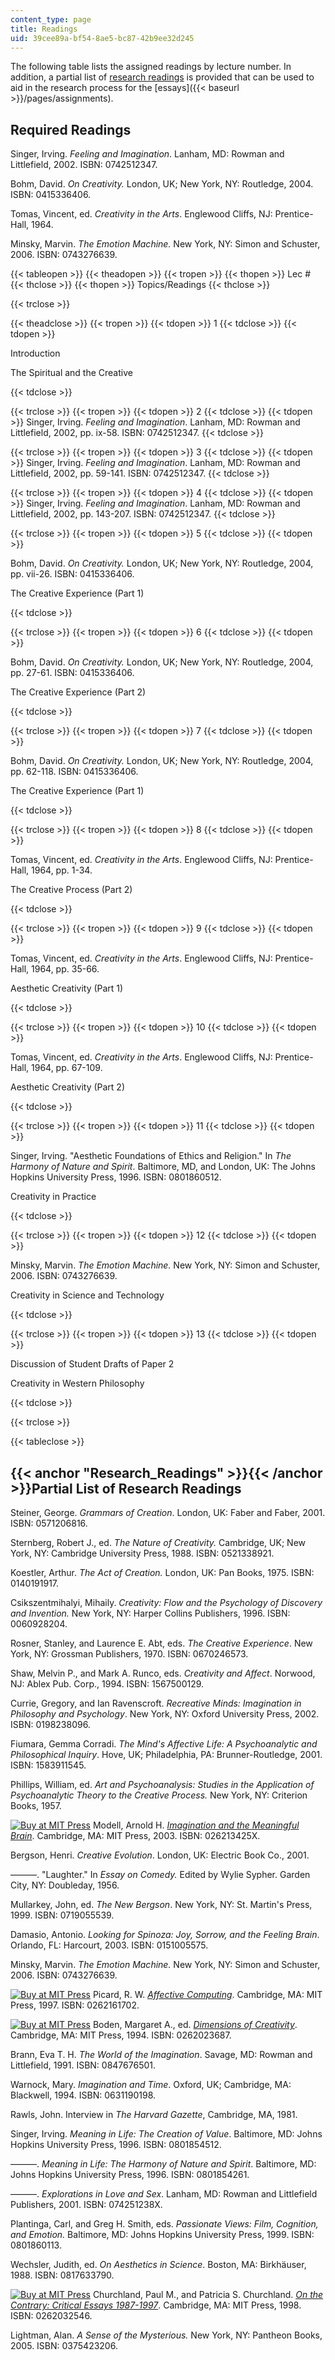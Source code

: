 ```yaml
---
content_type: page
title: Readings
uid: 39cee89a-bf54-8ae5-bc87-42b9ee32d245
---
```


The following table lists the assigned readings by lecture number. In addition, a partial list of [research readings](#Research_Readings) is provided that can be used to aid in the research process for the [essays]({{< baseurl >}}/pages/assignments).

Required Readings
-----------------

Singer, Irving. _Feeling and Imagination_. Lanham, MD: Rowman and Littlefield, 2002. ISBN: 0742512347.

Bohm, David. _On Creativity._ London, UK; New York, NY: Routledge, 2004. ISBN: 0415336406.

Tomas, Vincent, ed. _Creativity in the Arts_. Englewood Cliffs, NJ: Prentice-Hall, 1964.

Minsky, Marvin. _The Emotion Machine._ New York, NY: Simon and Schuster, 2006. ISBN: 0743276639.

{{< tableopen >}}
{{< theadopen >}}
{{< tropen >}}
{{< thopen >}}
Lec #
{{< thclose >}}
{{< thopen >}}
Topics/Readings
{{< thclose >}}

{{< trclose >}}

{{< theadclose >}}
{{< tropen >}}
{{< tdopen >}}
1
{{< tdclose >}}
{{< tdopen >}}


Introduction

The Spiritual and the Creative


{{< tdclose >}}

{{< trclose >}}
{{< tropen >}}
{{< tdopen >}}
2
{{< tdclose >}}
{{< tdopen >}}
Singer, Irving. _Feeling and Imagination_. Lanham, MD: Rowman and Littlefield, 2002, pp. ix-58. ISBN: 0742512347.
{{< tdclose >}}

{{< trclose >}}
{{< tropen >}}
{{< tdopen >}}
3
{{< tdclose >}}
{{< tdopen >}}
Singer, Irving. _Feeling and Imagination_. Lanham, MD: Rowman and Littlefield, 2002, pp. 59-141. ISBN: 0742512347.
{{< tdclose >}}

{{< trclose >}}
{{< tropen >}}
{{< tdopen >}}
4
{{< tdclose >}}
{{< tdopen >}}
Singer, Irving. _Feeling and Imagination_. Lanham, MD: Rowman and Littlefield, 2002, pp. 143-207. ISBN: 0742512347.
{{< tdclose >}}

{{< trclose >}}
{{< tropen >}}
{{< tdopen >}}
5
{{< tdclose >}}
{{< tdopen >}}


Bohm, David. _On Creativity._ London, UK; New York, NY: Routledge, 2004, pp. vii-26. ISBN: 0415336406.

The Creative Experience (Part 1)


{{< tdclose >}}

{{< trclose >}}
{{< tropen >}}
{{< tdopen >}}
6
{{< tdclose >}}
{{< tdopen >}}


Bohm, David. _On Creativity._ London, UK; New York, NY: Routledge, 2004, pp. 27-61. ISBN: 0415336406.

The Creative Experience (Part 2)


{{< tdclose >}}

{{< trclose >}}
{{< tropen >}}
{{< tdopen >}}
7
{{< tdclose >}}
{{< tdopen >}}


Bohm, David. _On Creativity._ London, UK; New York, NY: Routledge, 2004, pp. 62-118. ISBN: 0415336406.

The Creative Experience (Part 1)


{{< tdclose >}}

{{< trclose >}}
{{< tropen >}}
{{< tdopen >}}
8
{{< tdclose >}}
{{< tdopen >}}


Tomas, Vincent, ed. _Creativity in the Arts_. Englewood Cliffs, NJ: Prentice-Hall, 1964, pp. 1-34.

The Creative Process (Part 2)


{{< tdclose >}}

{{< trclose >}}
{{< tropen >}}
{{< tdopen >}}
9
{{< tdclose >}}
{{< tdopen >}}


Tomas, Vincent, ed. _Creativity in the Arts_. Englewood Cliffs, NJ: Prentice-Hall, 1964, pp. 35-66.

Aesthetic Creativity (Part 1)


{{< tdclose >}}

{{< trclose >}}
{{< tropen >}}
{{< tdopen >}}
10
{{< tdclose >}}
{{< tdopen >}}


Tomas, Vincent, ed. _Creativity in the Arts_. Englewood Cliffs, NJ: Prentice-Hall, 1964, pp. 67-109.

Aesthetic Creativity (Part 2)


{{< tdclose >}}

{{< trclose >}}
{{< tropen >}}
{{< tdopen >}}
11
{{< tdclose >}}
{{< tdopen >}}


Singer, Irving. "Aesthetic Foundations of Ethics and Religion." In _The Harmony of Nature and Spirit_. Baltimore, MD, and London, UK: The Johns Hopkins University Press, 1996. ISBN: 0801860512.

Creativity in Practice


{{< tdclose >}}

{{< trclose >}}
{{< tropen >}}
{{< tdopen >}}
12
{{< tdclose >}}
{{< tdopen >}}


Minsky, Marvin. _The Emotion Machine._ New York, NY: Simon and Schuster, 2006. ISBN: 0743276639.

Creativity in Science and Technology


{{< tdclose >}}

{{< trclose >}}
{{< tropen >}}
{{< tdopen >}}
13
{{< tdclose >}}
{{< tdopen >}}


Discussion of Student Drafts of Paper 2

Creativity in Western Philosophy


{{< tdclose >}}

{{< trclose >}}

{{< tableclose >}}

{{< anchor "Research_Readings" >}}{{< /anchor >}}Partial List of Research Readings
----------------------------------------------------------------------------------

Steiner, George. _Grammars of Creation_. London, UK: Faber and Faber, 2001. ISBN: 0571206816.

Sternberg, Robert J., ed. _The Nature of Creativity._ Cambridge, UK; New York, NY: Cambridge University Press, 1988. ISBN: 0521338921.

Koestler, Arthur. _The Act of Creation._ London, UK: Pan Books, 1975. ISBN: 0140191917.

Csikszentmihalyi, Mihaily. _Creativity: Flow and the Psychology of Discovery and Invention._ New York, NY: Harper Collins Publishers, 1996. ISBN: 0060928204.

Rosner, Stanley, and Laurence E. Abt, eds. _The Creative Experience_. New York, NY: Grossman Publishers, 1970. ISBN: 0670246573.

Shaw, Melvin P., and Mark A. Runco, eds. _Creativity and Affect_. Norwood, NJ: Ablex Pub. Corp., 1994. ISBN: 1567500129.

Currie, Gregory, and Ian Ravenscroft. _Recreative Minds: Imagination in Philosophy and Psychology_. New York, NY: Oxford University Press, 2002. ISBN: 0198238096.

Fiumara, Gemma Corradi. _The Mind's Affective Life: A Psychoanalytic and Philosophical Inquiry_. Hove, UK; Philadelphia, PA: Brunner-Routledge, 2001. ISBN: 1583911545.

Phillips, William, ed. _Art and Psychoanalysis: Studies in the Application of Psychoanalytic Theory to the Creative Process._ New York, NY: Criterion Books, 1957.

[![Buy at MIT Press](/images/mp_logo.gif)](https://mitpress.mit.edu/books/imagination-and-meaningful-brain) Modell, Arnold H. [_Imagination and the Meaningful Brain_](https://mitpress.mit.edu/books/imagination-and-meaningful-brain). Cambridge, MA: MIT Press, 2003. ISBN: 026213425X.

Bergson, Henri. _Creative Evolution_. London, UK: Electric Book Co., 2001.

———. "Laughter." In _Essay on Comedy._ Edited by Wylie Sypher. Garden City, NY: Doubleday, 1956.

Mullarkey, John, ed. _The New Bergson_. New York, NY: St. Martin's Press, 1999. ISBN: 0719055539.

Damasio, Antonio. _Looking for Spinoza: Joy, Sorrow, and the Feeling Brain_. Orlando, FL: Harcourt, 2003. ISBN: 0151005575.

Minsky, Marvin. _The Emotion Machine._ New York, NY: Simon and Schuster, 2006. ISBN: 0743276639.

[![Buy at MIT Press](/images/mp_logo.gif)](https://mitpress.mit.edu/books/affective-computing) Picard, R. W. [_Affective Computing_](https://mitpress.mit.edu/books/affective-computing). Cambridge, MA: MIT Press, 1997. ISBN: 0262161702.

[![Buy at MIT Press](/images/mp_logo.gif)](https://mitpress.mit.edu/books/dimensions-creativity) Boden, Margaret A., ed. [_Dimensions of Creativity_](https://mitpress.mit.edu/books/dimensions-creativity). Cambridge, MA: MIT Press, 1994. ISBN: 0262023687.

Brann, Eva T. H. _The World of the Imagination_. Savage, MD: Rowman and Littlefield, 1991. ISBN: 0847676501.

Warnock, Mary. _Imagination and Time_. Oxford, UK; Cambridge, MA: Blackwell, 1994. ISBN: 0631190198.

Rawls, John. Interview in _The Harvard Gazette_, Cambridge, MA, 1981.

Singer, Irving. _Meaning in Life: The Creation of Value_. Baltimore, MD: Johns Hopkins University Press, 1996. ISBN: 0801854512.

———. _Meaning in Life: The Harmony of Nature and Spirit_. Baltimore, MD: Johns Hopkins University Press, 1996. ISBN: 0801854261.

———. _Explorations in Love and Sex_. Lanham, MD: Rowman and Littlefield Publishers, 2001. ISBN: 074251238X.

Plantinga, Carl, and Greg H. Smith, eds. _Passionate Views: Film, Cognition, and Emotion._ Baltimore, MD: Johns Hopkins University Press, 1999. ISBN: 0801860113.

Wechsler, Judith, ed. _On Aesthetics in Science_. Boston, MA: Birkhäuser, 1988. ISBN: 0817633790.

[![Buy at MIT Press](/images/mp_logo.gif)](https://mitpress.mit.edu/books/contrary) Churchland, Paul M., and Patricia S. Churchland. [_On the Contrary: Critical Essays 1987-1997_](https://mitpress.mit.edu/books/contrary). Cambridge, MA: MIT Press, 1998. ISBN: 0262032546.

Lightman, Alan. _A Sense of the Mysterious._ New York, NY: Pantheon Books, 2005. ISBN: 0375423206.